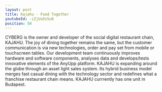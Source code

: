 ```yaml
---
layout: post
title: Kajahu - Food Together
youtubeId: -iZjUsDzSu0
position: 50
---
```


CYBERG is the owner and developer of the social digital restaurant chain, KAJAHU. The joy of dining together remains the same, but the customer communication is via new technologies, order and pay set from mobile or touchscreen tables. Our development team continuously improves hardware and software components, analyses data and develops/tests innovative elements of the AnyUpp platform. KAJAHU is expanding around the globe through an asset light sales system. Its hybrid business model merges fast casual dining with the technology sector and redefines what a franchise restaurant chain means. KAJAHU currrently has one unit in Budapest.
